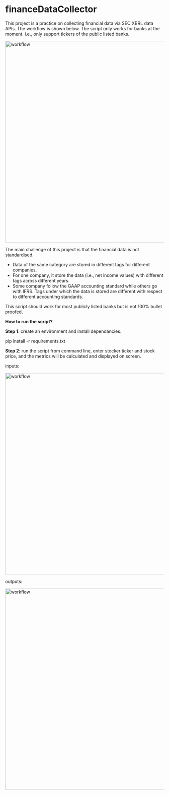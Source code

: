 # financeDataCollector

This project is a practice on collecting financial data via SEC XBRL data APIs. The workflow is shown below. The script only works for banks at the moment. i.e., only support tickers of the public listed banks.

<img width="640" alt="workflow" src="https://github.com/zhen-qian101/financeDataCollector/assets/90771509/d866a3b6-4a1f-48a4-b9b4-e927865e4617">

The main challenge of this project is that the financial data is not standardised. 
- Data of the same category are stored in different tags for different companies.
- For one company, it store the data (i.e., net income values) with different tags across different years.
- Some company follow the GAAP accounting standard while others go with IFRS. Tags under which the data is stored are different with respect to different accounting standards.

This script should work for most publicly listed banks but is not 100% bullet proofed.


**How to run the script?**

**Step 1**: create an environment and install dependancies.

pip install -r requirements.txt

**Step 2**: run the script from command line, enter stocker ticker and stock price, and the metrics will be calculated and displayed on screen.

inputs:

<img width="640" alt="workflow" src="https://github.com/zhen-qian101/financeDataCollector/assets/90771509/9187c9f6-1369-4371-9a24-3d3feb717641">

outputs:

<img width="640" alt="workflow" src="https://github.com/zhen-qian101/financeDataCollector/assets/90771509/aa058b12-ca40-49c5-8e9d-764575641cff">
